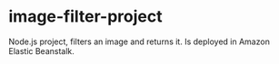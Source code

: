 # image-filter-project
Node.js project, filters an image and returns it. Is deployed in Amazon Elastic Beanstalk.
